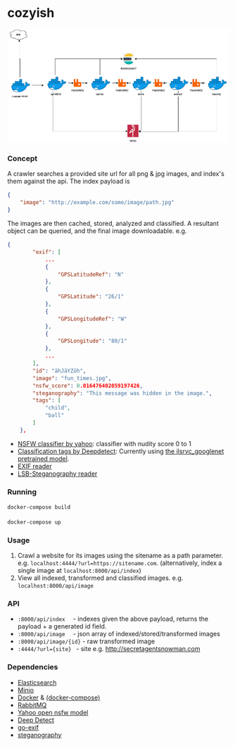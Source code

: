 # cozyish

![](cozyish.png)

### Concept
A crawler searches a provided site url for all png & jpg images, and index's them against the api.  The index payload is 
```json
{
    "image": "http://example.com/some/image/path.jpg"
}
```
The images are then cached, stored, analyzed and classified. A resultant object can be queried, and the final image downloadable. e.g.
```json
{
        "exif": [
            ...
            {
                "GPSLatitudeRef": "N"
            },
            {
                "GPSLatitude": "26/1"
            },
            {
                "GPSLongitudeRef": "W"
            },
            {
                "GPSLongitude": "80/1"
            },
            ...
        ],
        "id": "ähJäYZöh",
        "image": "fun_times.jpg",
        "nsfw_score": 0.016476402059197426,
        "steganography": "This message was hidden in the image.",
        "tags": [
            "child",
            "ball"
        ]
    },
```
	
* [NSFW classifier by yahoo](https://github.com/yahoo/open_nsfw): classifier with nudity score 0 to 1
* [Classification tags by Deepdetect](https://www.deepdetect.com):   Currently using [the ilsrvc_googlenet pretrained model](https://www.deepdetect.com/models/ilsvrc_googlenet/).  
* [EXIF reader](https://github.com/dsoprea/go-exif)
* [LSB-Steganography reader](https://github.com/auyer/steganography) 

### Running
```bash
docker-compose build

docker-compose up
```

### Usage
1) Crawl a website for its images using the sitename as a path parameter. e.g. `localhost:4444/?url=https://sitename.com`.   (alternatively, index a single image at `localhost:8000/api/index`)
2) View all indexed, transformed and classified images. e.g. `localhost:8000/api/image`


### API
* `:8000/api/index  `     - indexes given the above payload, returns the payload + a generated id field.
* `:8000/api/image  `     - json array of indexed/stored/transformed images
* `:8000/api/image/{id}`  - raw transformed image
* `:4444/?url={site} `    - site e.g. http://secretagentsnowman.com



### Dependencies
* [Elasticsearch](https://www.elastic.co/)
* [Minio](https://min.io/)
* [Docker](https://www.docker.com/) & [(docker-compose)](https://docs.docker.com/compose/)
* [RabbitMQ](https://www.rabbitmq.com/)
* [Yahoo open nsfw model](https://github.com/yahoo/open_nsfw)
* [Deep Detect](https://www.deepdetect.com/)
* [go-exif](https://github.com/dsoprea/go-exif)
* [steganography](https://github.com/auyer/steganography)


